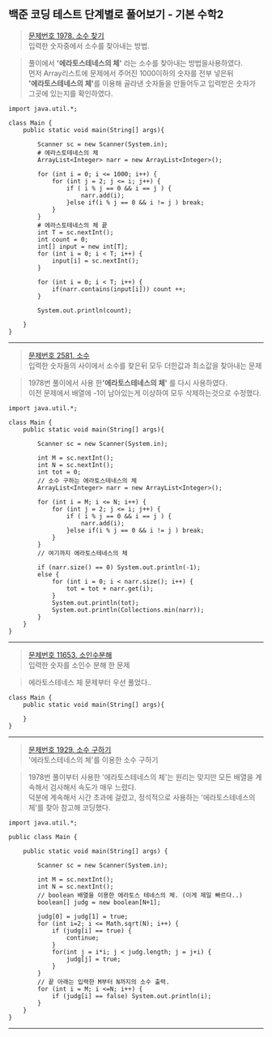 ## 백준 코딩 테스트 단계별로 풀어보기 - 기본 수학2

>[문제번호 1978. 소수 찾기](https://www.acmicpc.net/problem/1978)   
>입력한 숫자중에서 소수를 찾아내는 방법.

> 풀이에서 <b>'에라토스테네스의 체'</b> 라는 소수를 찾아내는 방법을사용하였다.<br> 먼저 Array리스트에 문제에서 주어진 1000이하의 숫자를 전부 넣은뒤<br><b>'에라토스테네스의 체'</b>를 이용해 골라낸 숫자들을 만들어두고 입력받은 숫자가 그곳에 있는지를 확인하였다.

    import java.util.*;

    class Main {
        public static void main(String[] args){                    									
            
            Scanner sc = new Scanner(System.in);
            # 에라스토테네스의 체
            ArrayList<Integer> narr = new ArrayList<Integer>();
            
            for (int i = 0; i <= 1000; i++) {
                for (int j = 2; j <= i; j++) {
                    if ( i % j == 0 && i == j ) {
                        narr.add(i);
                    }else if(i % j == 0 && i != j ) break;
                }
            }
            # 에라스토테네스의 체 끝
            int T = sc.nextInt();
            int count = 0;
            int[] input = new int[T];
            for (int i = 0; i < T; i++) {
                input[i] = sc.nextInt();
            }
            
            for (int i = 0; i < T; i++) {
                if(narr.contains(input[i])) count ++;
            }
            
            System.out.println(count);
            
        }
    }
---
>[문제번호 2581. 소수](https://www.acmicpc.net/problem/2581)   
>입력한 숫자들의 사이에서 소수를 찾은뒤 모두 더한값과 최소값을 찾아내는 문제

> 1978번 풀이에서 사용 한<b>'에라토스테네스의 체'</b> 를 다시 사용하였다.<br> 이전 문제에서 배열에 -1이 남아있는게 이상하여 모두 삭제하는것으로 수정했다.

    import java.util.*;

    class Main {
        public static void main(String[] args){                    									
            
            Scanner sc = new Scanner(System.in);
            
            int M = sc.nextInt();
            int N = sc.nextInt();
            int tot = 0;
            // 소수 구하는 에라토스테네스의 체
            ArrayList<Integer> narr = new ArrayList<Integer>();
		
            for (int i = M; i <= N; i++) {
                for (int j = 2; j <= i; j++) {
                    if ( i % j == 0 && i == j ) {
                        narr.add(i);
                    }else if(i % j == 0 && i != j ) break;
                }
            }
            // 여기까지 에라토스테네스의 체
            
            if (narr.size() == 0) System.out.println(-1);
            else {
                for (int i = 0; i < narr.size(); i++) {
                    tot = tot + narr.get(i);
                }
                System.out.println(tot);
                System.out.println(Collections.min(narr));
            }
        }
    }
---
>[문제번호 11653. 소인수분해](https://www.acmicpc.net/problem/11653)   
>입력한 숫자를 소인수 분해 한 문제

> 에라토스테네스 체 문제부터 우선 풀었다..


    class Main {
        public static void main(String[] args){                    						

        }
    }
---
>[문제번호 1929. 소수 구하기](https://www.acmicpc.net/problem/1929)   
> '에라토스테네스의 체'를 이용한 소수 구하기

> 1978번 풀이부터 사용한 '에라토스테네스의 체'는 원리는 맞지만 모든 배열을 계속해서 검사해서 속도가 매우 느렸다.<br> 덕분에 계속해서 시간 초과에 걸렸고, 정석적으로 사용하는 '에라토스테네스의 체'를 찾아 참고해 코딩했다.

    import java.util.*;

    public class Main {
    
        public static void main(String[] args) {
    
            Scanner sc = new Scanner(System.in);
            
            int M = sc.nextInt();
            int N = sc.nextInt();
            // boolean 배열을 이용한 에라토스 테네스의 체. (이게 제일 빠르다..)
            boolean[] judg = new boolean[N+1];
            
            judg[0] = judg[1] = true;
            for (int i=2; i <= Math.sqrt(N); i++) {
                if (judg[i] == true) {
                    continue;
                }
                for(int j = i*i; j < judg.length; j = j+i) {
                    judg[j] = true;
                }
            }
            // 끝 아래는 입력한 M부터 N까지의 소수 출력.
            for (int i = M; i <=N; i++) {
                if (judg[i] == false) System.out.println(i);
            }
        } 
    }
---


